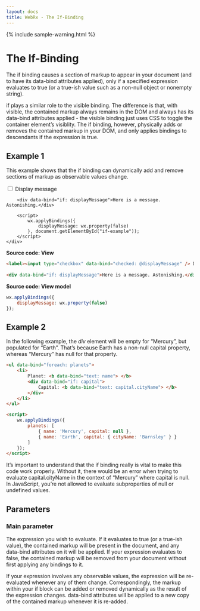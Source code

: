 ```yaml
---
layout: docs
title: WebRx - The If-Binding
---
```

{% include sample-warning.html %}
# The If-Binding

The if binding causes a section of markup to appear in your document (and to have its data-bind attributes applied), only if a specified expression evaluates to true (or a true-ish value such as a non-null object or nonempty string).

if plays a similar role to the visible binding. The difference is that, with visible, the contained markup always remains in the DOM and always has its data-bind attributes applied - the visible binding just uses CSS to toggle the container element’s visiblity. The if binding, however, physically adds or removes the contained markup in your DOM, and only applies bindings to descendants if the expression is true.

## Example 1

This example shows that the if binding can dynamically add and remove sections of markup as observable values change.

<div class="panel panel-default" id="if-example">
	<div class="panel-body">
		<label><input type="checkbox" data-bind="checked: @displayMessage" /> Display message</label>
	 
		<div data-bind="if: displayMessage">Here is a message. Astonishing.</div>

		<script>
			wx.applyBindings({
			    displayMessage: wx.property(false)
			}, document.getElementById("if-example"));
		</script>
	</div>
</div>

**Source code: View**

```html
<label><input type="checkbox" data-bind="checked: @displayMessage" /> Display message</label>
 
<div data-bind="if: displayMessage">Here is a message. Astonishing.</div>
```

**Source code: View model**

```javascript
wx.applyBindings({
    displayMessage: wx.property(false)
});
```

## Example 2

In the following example, the *div* element will be empty for “Mercury”, but populated for “Earth”. That’s because Earth has a non-null capital property, whereas “Mercury” has null for that property.

```html
<ul data-bind="foreach: planets">
    <li>
        Planet: <b data-bind="text: name"> </b>
        <div data-bind="if: capital">
            Capital: <b data-bind="text: capital.cityName"> </b>
        </div>
    </li>
</ul>
``` 
 
```html
<script>
    wx.applyBindings({
        planets: [
            { name: 'Mercury', capital: null }, 
            { name: 'Earth', capital: { cityName: 'Barnsley' } }        
        ]
    });
</script>
```

It’s important to understand that the if binding really is vital to make this code work properly. Without it, there would be an error when trying to evaluate capital.cityName in the context of “Mercury” where capital is null. In JavaScript, you’re not allowed to evaluate subproperties of null or undefined values.

## Parameters

### Main parameter

The expression you wish to evaluate. If it evaluates to true (or a true-ish value), the contained markup will be present in the document, and any data-bind attributes on it will be applied. If your expression evaluates to false, the contained markup will be removed from your document without first applying any bindings to it.

If your expression involves any observable values, the expression will be re-evaluated whenever any of them change. Correspondingly, the markup within your if block can be added or removed dynamically as the result of the expression changes. data-bind attributes will be applied to a new copy of the contained markup whenever it is re-added.
